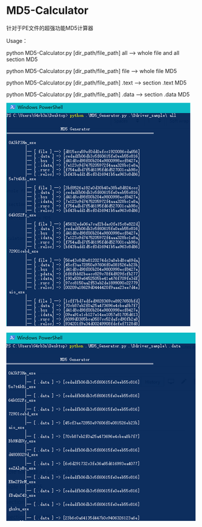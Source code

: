 # MD5-Calculator
针对于PE文件的超强功能MD5计算器


Usage：
 
   python MD5-Calculator.py [dir_path/file_path] all  --> whole file and all section MD5
      
   python MD5-Calculator.py [dir_path/file_path] file  --> whole file MD5
      
   python MD5-Calculator.py [dir_path/file_path] .text  --> section .text MD5
      
   python MD5-Calculator.py [dir_path/file_path] .data  --> section .data MD5
      
      
   ![MD5-Calculator演示图](https://github.com/G4rb3n/MD5-Calculator/blob/master/MD5-Calculator1.png)
   
   
   ![MD5-Calculator演示图](https://github.com/G4rb3n/MD5-Calculator/blob/master/MD5-Calculator2.png)
